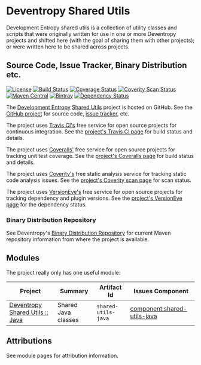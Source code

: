 <!--
Copyright 2015 Development Entropy (deventropy.org) Contributors

Licensed under the Apache License, Version 2.0 (the "License");
you may not use this file except in compliance with the License.
You may obtain a copy of the License at

    http://www.apache.org/licenses/LICENSE-2.0

Unless required by applicable law or agreed to in writing, software
distributed under the License is distributed on an "AS IS" BASIS,
WITHOUT WARRANTIES OR CONDITIONS OF ANY KIND, either express or implied.
See the License for the specific language governing permissions and
limitations under the License.
-->

# Deventropy Shared Utils

Development Entropy shared utils is a collection of utility classes and scripts that were originally written for use in
one or more Deventropy projects and shifted here (with the goal of sharing them with other projects); or were written
here to be shared across projects. 

## Source Code, Issue Tracker, Binary Distribution etc.

[![License](https://img.shields.io/github/license/deventropy/shared-utils.svg)](./license.html)
[![Build Status](https://travis-ci.org/deventropy/shared-utils.svg?branch=master)](https://travis-ci.org/deventropy/shared-utils)
[![Coverage Status](https://coveralls.io/repos/deventropy/shared-utils/badge.svg?branch=master&amp;service=github)](https://coveralls.io/github/deventropy/shared-utils)
[![Coverity Scan Status](https://scan.coverity.com/projects/7888/badge.svg)](https://scan.coverity.com/projects/deventropy-shared-utils)
[![Maven Central](https://maven-badges.herokuapp.com/maven-central/org.deventropy.shared-utils/shared-utils/badge.svg)](https://maven-badges.herokuapp.com/maven-central/org.deventropy.shared-utils/shared-utils)
[![Bintray](https://img.shields.io/bintray/v/deventropy/repository/shared-utils.svg)](https://dl.bintray.com/deventropy/repository/)
[![Dependency Status](https://www.versioneye.com/user/projects/56b9b2a2e883370039a1766a/badge.svg?style=flat)](https://www.versioneye.com/user/projects/56b9b2a2e883370039a1766a)

The [Development Entropy](../) [Shared Utils](./) project is hosted on
GitHub. See the [GitHub project](http://github.com/deventropy/shared-utils) for source code,
[issue tracker](https://github.com/deventropy/shared-utils/issues), etc.

The project uses [Travis CI's](http://travis-ci.org/) free service for open source projects for continuous integration.
See the [project's Travis CI page](https://travis-ci.org/deventropy/shared-utils) for build status and details.

The project uses [Coveralls'](http://coveralls.io/) free service for open source projects for tracking unit test
coverage. See the [project's Coveralls page](https://coveralls.io/github/deventropy/shared-utils) for build status and
details.

The project uses [Coverity's](http://www.coverity.com/) free static analysis service for tracking static code analysis
issues. See the [project's Coverity scan page](https://scan.coverity.com/projects/deventropy-shared-utils) for scan
status.

The project uses [VersionEye's](https://www.versioneye.com/) free service for open source projects for tracking
dependency and plugin versions. See the [project's VersionEye page](https://www.versioneye.com/user/projects/56b9b2a2e883370039a1766a)
for the dependency status.

### Binary Distribution Repository

See Deventropy's [Binary Distribution Repository](../index.html#repository) for current Maven repository information from
where the project is available.

## Modules

The project really only has one useful module:

| Project | Summary | Artifact Id | Issues Component |
|---------|---------|-------------|------------------|
| [Deventropy Shared Utils :: Java](./shared-utils-java/) | Shared Java classes | `shared-utils-java` | [component:shared-utils-java](https://github.com/deventropy/shared-utils/labels/component%3Ashared-utils-java) |

## Attributions

See module pages for attribution information.
